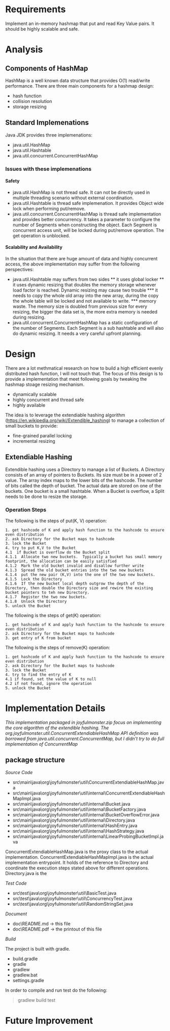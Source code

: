 # Requirements

Implement an in-memory hashmap that put and read Key Value pairs.  It should be highly scalable and safe.

# Analysis

## Components of HashMap

HashMap is a well known data structure that provides O(1) read/write performance.  There are three main components for a hashmap design:

* hash function
* collision resolution
* storage resizing

## Standard Implemenations

Java JDK provides three implemenations:

* java.util.HashMap
* java.util.Hashtable
* java.util.concurrent.ConcurrentHashMap

### Issues with these implemenations

#### Safety

* java.util.HashMap is not thread safe.  It can not be directly used in multiple threading scenario without external coordination.
* java.util.Hashtable is thread safe implemenation.  It provides Object wide lock when performing put/remove.  
* java.util.concurrent.ConcurrentHashMap is thread safe implementation and provides better concurrency.  It takes a parameter to configure the number of Segments when constructing the object.  Each Segment is concurrent access unit, will be locked during put/remove operation.  The get operation is unblocked.

#### Scalability and Availability

In the situation that there are huge amount of data and highly concurrent access, the above implementation may suffer from the following perspectives:

* java.util.Hashtable may suffers from two sides
** it uses global locker
** it uses dynamic resizing that doubles the memory storage whenever load factor is reached.   Dynamic resizing may cause two trouble
*** it needs to copy the whole old array into the new array, during the copy the whole table will be locked and not available to write.
*** memory waste.  The memory size is doubled from previous size for every resizing, the bigger the data set is, the more extra memory is needed during resizing.
* java.util.concurrent.ConcurrentHashMap has a static configuration of the number of Segments.  Each Segment is a sub hashtable and will also do dynamic resizing.   It needs a very careful upfront planning.

# Design 

There are a lot methmatical research on how to build a high efficient evenly distributed hash function, I will not touch that.  The focus of this design is to provide a implementation that meet following goals by tweaking the hashmap stoage resizing mechanism.

* dynamically scalable
* highly concurrent and thread safe
* highly available

The idea is to leverage the extendiable hashing algorithm (https://en.wikipedia.org/wiki/Extendible_hashing) to manage a collection of small buckets to provide:

* fine-grained parallel locking 
* incremental resizing

## Extendiable Hashing

Extendible hashing uses a Directory to manage a list of Buckets.  A Directory consists of an array of pointers to Buckets.  Its size must be in a power of 2 value.  The array index maps to the lower bits of the hashcode.  The number of bits called the depth of  bucket.  The actual data are stored on one of the buckets.   One bucket is a small hashtable.  When a Bucket is overflow, a Split needs to be done to resize the storage.

### Operation Steps

The following is the steps of put(K, V) operation:

```
1. get hashcode of K and apply hash function to the hashcode to ensure even distribution
2. ask Directory for the Bucket maps to hashcode
3. lock the Bucket
4. try to put K,V to the Bucket
4.1  if Bucket is overflow do the Bucket split
4.1.1  Allocate two new buckets.  Typically a bucket has small memory footprint, the allocation can be easily satisfied
4.1.2  Mark the old bucket invalid and disallow further write
4.1.3  Spread the old bucket entries into the two new buckets
4.1.4  put the new pair (K,V) into the one of the two new buckets.
4.1.5  Lock the Directory
4.1.6  If the new bucket local depth outgrow the depth of the Directory, then double the Directory size and rewire the existing bucket pointers to teh new Directory.
4.1.7  Register the two new buckets.
4.1.8  Unlock the Directory
5. unlock the Bucket
```

The following is the steps of get(K) operation:

```
1. get hashcode of K and apply hash function to the hashcode to ensure even distribution
2. ask Directory for the Bucket maps to hashcode
3. get entry of K from bucket
```

The following is the steps of remove(K) operation:

```
1. get hashcode of K and apply hash function to the hashcode to ensure even distribution
2. ask Directory for the Bucket maps to hashcode
3. lock the Bucket
4. try to find the entry of K
4.1 if found, set the value of K to null
4.2 if not found, ignore the operation
5. unlock the Bucket
```

# Implementation Details

*This implementation packaged in joyfulmonster.zip focus on implementing the core algorithm of the extendible hashing.  The org.joyfulmonster.util.ConcurrentExtendiableHashMap API definition was borrowed from java.util.concurrent.ConcurrentMap, but I didn't try to do full implementation of ConcurrentMap*

## package structure

*Source Code*

* src\main\java\org\joyfulmonster\util\ConcurrentExtendiableHashMap.java
* src\main\java\org\joyfulmonster\util\internal\ConcurrentExtendiableHashMapImpl.java
* src\main\java\org\joyfulmonster\util\internal\Bucket.java
* src\main\java\org\joyfulmonster\util\internal\BucketFactory.java
* src\main\java\org\joyfulmonster\util\internal\BucketOverflowError.java
* src\main\java\org\joyfulmonster\util\internal\Directory.java
* src\main\java\org\joyfulmonster\util\internal\HashEntry.java
* src\main\java\org\joyfulmonster\util\internal\HashStrategy.java
* src\main\java\org\joyfulmonster\util\internal\LinearProbingBucketImpl.java

ConcurrentExtendiableHashMap.java is the proxy class to the actual implementation.
ConcurrentExtendiableHashMapImpl.java is the actual implementation entrypoint.   It holds of the reference to Directory and coordinate the execution steps stated above for different operations.
Directory.java is the 

*Test Code*

* src\test\java\org\joyfulmonster\util\BasicTest.java
* src\test\java\org\joyfulmonster\util\ConcurrencyTest.java
* src\test\java\org\joyfulmonster\util\RandomStringSet.java

*Document*

* doc\README.md  -> this file
* doc\README.pdf  -> the printout of this file

*Build*

The project is built with gradle.

* build.gradle
* gradle
* gradlew
* gradlew.bat
* settings.gradle

In order to compile and run test do the following:

> gradlew build test

# Future Improvement
